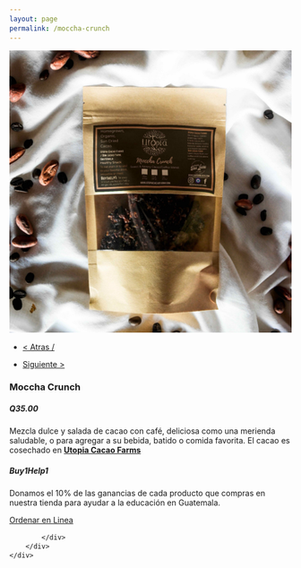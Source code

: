 ```yaml
---
layout: page
permalink: /moccha-crunch
---
```

<div class="region">
	<div class="container">
		<div class="row">
			<div class="col-md-8 col-xs-12">
				<img class="img-responsive" src="/images/moccha-crunch-1.jpg">
			</div>
			<div class="col-md-4 col-xs-12">
				<ul>
				<li><a href="/cacao-crunch"><p> < Atras /</p></a> </li>
				<li> <a href="/moringa-powder"><p> Siguiente > </p></a> </li>
				</ul>
				<h3>Moccha Crunch</h3>
				<h5><strong>Q35.00</strong></h5>
				<p>Mezcla dulce y salada de cacao con café, deliciosa como una merienda saludable, o para agregar a su bebida, batido o comida favorita.
 				El cacao es cosechado en <a href="https://www.utopiaecohotel.com/collections/utopia-cacao-farms" target="_blank"><strong>Utopia Cacao Farms</strong></a> </p>
				<h5>Buy1Help1</h5>
				<p>Donamos el 10% de las ganancias de cada producto que compras en nuestra tienda para ayudar a la educaci&oacute;n en Guatemala.</p>
				<a href="/orden-utopia-cacao" id="button">Ordenar en Linea</a>

			</div>
		</div>
	</div>
</div>